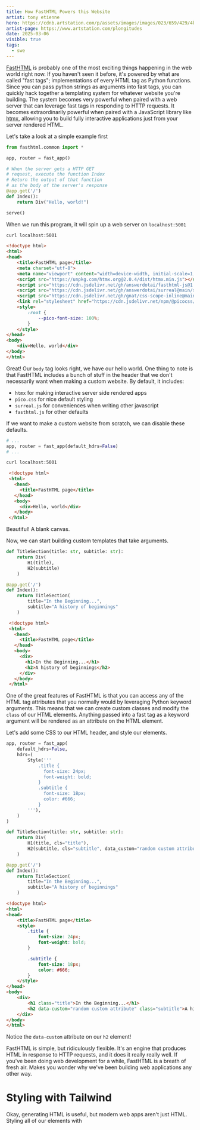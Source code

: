 ```yaml
---
title: How FastHTML Powers this Website
artist: tony etienne
hero: https://cdnb.artstation.com/p/assets/images/images/023/659/429/4k/tony-etienne-more-brains-in-jars-001.jpg?1579916139
artist-page: https://www.artstation.com/plongitudes
date: 2025-03-06
visible: true
tags:
  - swe
---
```

[FastHTML](https://fastht.ml/) is probably one of the most exciting things happening in the web world right now. If you haven't seen it before, it's powered by what are called "fast tags"; implementations of every HTML tag as Python functions. Since you can pass python strings as arguments into fast tags, you can quickly hack together a templating system for whatever website you're building. The system becomes very powerful when paired with a web server that can leverage fast tags in responding to HTTP requests. It becomes extraordinarily powerful when paired with a JavaScript library like [htmx](https://htmx.org), allowing you to build fully interactive applications just from your server rendered HTML.

Let's take a look at a simple example first

```python
from fasthtml.common import *

app, router = fast_app()

# When the server gets a HTTP GET
# request, execute the function Index
# Return the output of that function
# as the body of the server's response
@app.get('/')
def Index():
	return Div("Hello, world!")

serve()
```

When we run this program, it will spin up a web server on `localhost:5001`

```bash
curl localhost:5001
```

```html
<!doctype html>
<html>
<head>
    <title>FastHTML page</title>
    <meta charset="utf-8">
    <meta name="viewport" content="width=device-width, initial-scale=1, viewport-fit=cover">
    <script src="https://unpkg.com/htmx.org@2.0.4/dist/htmx.min.js"></script>
    <script src="https://cdn.jsdelivr.net/gh/answerdotai/fasthtml-js@1.0.12/fasthtml.js"></script>
    <script src="https://cdn.jsdelivr.net/gh/answerdotai/surreal@main/surreal.js"></script>
    <script src="https://cdn.jsdelivr.net/gh/gnat/css-scope-inline@main/script.js"></script>
    <link rel="stylesheet" href="https://cdn.jsdelivr.net/npm/@picocss/pico@latest/css/pico.min.css">
    <style>
        :root {
            --pico-font-size: 100%;
        }
    </style>
</head>
<body>
    <div>Hello, world</div>
</body>
</html>
```

Great! Our `body` tag looks right, we have our hello world. One thing to note is that FastHTML includes a bunch of stuff in the header that we don't necessarily want when making a custom website. By default, it includes:

- `htmx` for making interactive server side rendered apps
- `pico.css` for nice default styling
- `surreal.js` for conveniences when writing other javascript
- `fasthtml.js` for other defaults

If we want to make a custom website from scratch, we can disable these defaults.

```python
# ...
app, router = fast_app(default_hdrs=False)
# ...
```

```bash
curl localhost:5001
```

```html
 <!doctype html>
 <html>
   <head>
     <title>FastHTML page</title>
   </head>
   <body>
     <div>Hello, world</div>
   </body>
 </html>
```

Beautiful! A blank canvas.

Now, we can start building custom templates that take arguments.

```python
def TitleSection(title: str, subtitle: str):
    return Div(
        H1(title),
        H2(subtitle)
    )

@app.get('/')
def Index():
    return TitleSection(
        title="In the Beginning...",
        subtitle="A history of beginnings"
    )
```

```html
 <!doctype html>
 <html>
   <head>
     <title>FastHTML page</title>
   </head>
   <body>
     <div>
       <h1>In the Beginning...</h1>
       <h2>A history of beginnings</h2>
     </div>
   </body>
 </html>
```

One of the great features of FastHTML is that you can access any of the HTML tag attributes that you normally would by leveraging Python keyword arguments. This means that we can create custom classes and modify the `class` of our HTML elements. Anything passed into a fast tag as a keyword argument will be rendered as an attribute on the HTML element.

Let's add some CSS to our HTML header, and style our elements.

```python
app, router = fast_app(
    default_hdrs=False,
    hdrs=(
        Style('''
            .title {
              font-size: 24px;
              font-weight: bold;
            }
            .subtitle {
              font-size: 18px;
              color: #666;
            }
        '''),
    )
)

def TitleSection(title: str, subtitle: str):
    return Div(
        H1(title, cls="title"),
        H2(subtitle, cls="subtitle", data_custom="random custom attribute")
    )

@app.get('/')
def Index():
    return TitleSection(
        title="In the Beginning...",
        subtitle="A history of beginnings"
    )
```

```html
<!doctype html>
<html>
<head>
    <title>FastHTML page</title>
    <style>
        .title {
            font-size: 24px;
            font-weight: bold;
        }

        .subtitle {
            font-size: 18px;
            color: #666;
        }
    </style>
</head>
<body>
    <div>
        <h1 class="title">In the Beginning...</h1>
        <h2 data-custom="random custom attribute" class="subtitle">A history of beginnings</h2>
    </div>
</body>
</html>
```

Notice the `data-custom` attribute on our `h2` element!

FastHTML is simple, but ridiculously flexible. It's an engine that produces HTML in response to HTTP requests, and it does it really really well. If you've been doing web development for a while, FastHTML is a breath of fresh air. Makes you wonder why we've been building web applications any other way.

# Styling with Tailwind

Okay, generating HTML is useful, but modern web apps aren't just HTML. Styling all of our elements with